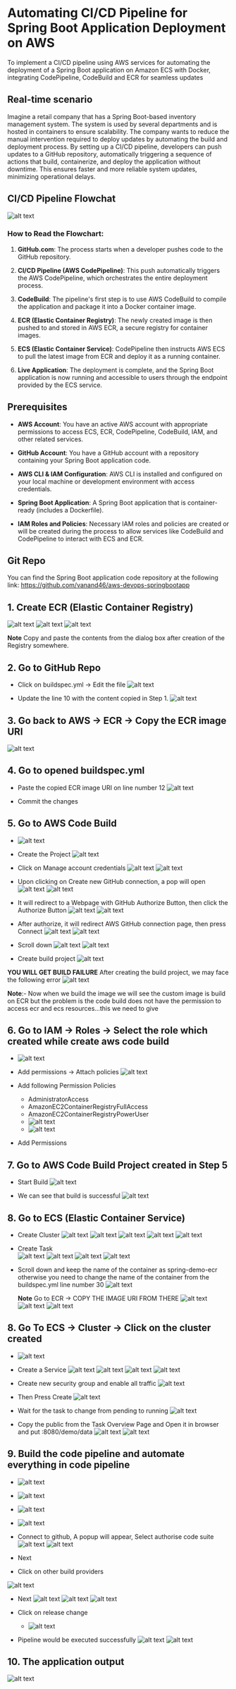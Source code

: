# Automating CI/CD Pipeline for Spring Boot Application Deployment on AWS

To implement a CI/CD pipeline using AWS services for automating the deployment of a Spring
Boot application on Amazon ECS with Docker, integrating CodePipeline, CodeBuild and ECR for
seamless updates

## Real-time scenario

Imagine a retail company that has a Spring Boot-based inventory management system. The
system is used by several departments and is hosted in containers to ensure scalability. The
company wants to reduce the manual intervention required to deploy updates by automating
the build and deployment process. By setting up a CI/CD pipeline, developers can push updates
to a GitHub repository, automatically triggering a sequence of actions that build, containerize,
and deploy the application without downtime. This ensures faster and more reliable system
updates, minimizing operational delays.


## CI/CD Pipeline Flowchat

![alt text](image.png)

### How to Read the Flowchart:

1.  **GitHub.com**: The process starts when a developer pushes code to the GitHub repository.

2.  **CI/CD Pipeline (AWS CodePipeline)**: This push automatically triggers the AWS CodePipeline, which orchestrates the entire deployment process.

3.  **CodeBuild**: The pipeline's first step is to use AWS CodeBuild to compile the application and package it into a Docker container image.

4.  **ECR (Elastic Container Registry)**: The newly created image is then pushed to and stored in AWS ECR, a secure registry for container images.

5.  **ECS (Elastic Container Service)**: CodePipeline then instructs AWS ECS to pull the latest image from ECR and deploy it as a running container.

6.  **Live Application**: The deployment is complete, and the Spring Boot application is now running and accessible to users through the endpoint provided by the ECS service.

## Prerequisites

- **AWS Account**: You have an active AWS account with appropriate permissions to access ECS, ECR, CodePipeline, CodeBuild, IAM, and other related services.

- **GitHub Account**: You have a GitHub account with a repository containing your Spring Boot application code.

- **AWS CLI & IAM Configuration**: AWS CLI is installed and configured on your local machine or development environment with access credentials.

- **Spring Boot Application**: A Spring Boot application that is container-ready (includes a Dockerfile).

- **IAM Roles and Policies**: Necessary IAM roles and policies are created or will be created during the process to allow services like CodeBuild and CodePipeline to interact with ECS and ECR.

## Git Repo
You can find the Spring Boot application code repository at the following link: https://github.com/vanand46/aws-devops-springbootapp


## 1. Create ECR (Elastic Container Registry)

![alt text](image-1.png)
![alt text](image-2.png)
![alt text](image-3.png)

**Note** Copy and paste the contents from the dialog box after creation of the Registry somewhere. 

## 2. Go to GitHub Repo

- Click on buildspec.yml -> Edit the file
    ![alt text](image-4.png)

- Update the line 10 with the content copied in Step 1.
    ![alt text](image-5.png)

## 3. Go back to AWS -> ECR -> Copy the ECR image URI

![alt text](image-6.png)

## 4. Go to opened buildspec.yml

- Paste the copied ECR image URI on line number 12
    ![alt text](image-7.png)

- Commit the changes   

## 5. Go to AWS Code Build

- ![alt text](image-8.png) 

- Create the Project
    ![alt text](image-9.png)

- Click on Manage account credentials
    ![alt text](image-10.png)
    ![alt text](image-11.png)

- Upon clicking on Create new GitHub connection, a pop will open
    ![alt text](image-12.png) 
    ![alt text](image-13.png)  

- It will redirect to a Webpage with GitHub Authorize Button, then click the Authorize Button
   ![alt text](image-14.png) 
   ![alt text](image-15.png)

- After authorize, it will redirect AWS GitHub connection page, then press Connect
    ![alt text](image-16.png)
    ![alt text](image-17.png)

- Scroll down 
    ![alt text](image-18.png)
    ![alt text](image-19.png)

- Create build project
    ![alt text](image-20.png)

**YOU WILL GET BUILD FAILURE** After creating the build project, we may face the following error
![alt text](image-21.png)

**Note**:- Now when we build the image we will see the custom image is build on ECR but the problem
is the code build does not have the permission to access ecr and ecs resources…this we
need to give

## 6. Go to IAM -> Roles -> Select the role which created while create aws code build

- ![alt text](image-22.png)

- Add permissions -> Attach policies
    ![alt text](image-23.png)

- Add following Permission Policies
    - AdministratorAccess
    - AmazonEC2ContainerRegistryFullAccess
    - AmazonEC2ContainerRegistryPowerUser
    - ![alt text](image-24.png)
    - ![alt text](image-25.png)

- Add Permissions

## 7. Go to AWS Code Build Project created in Step 5

- Start Build
    ![alt text](image-26.png)

- We can see that build is successful
    ![alt text](image-27.png)

## 8. Go to ECS (Elastic Container Service)

- Create Cluster
    ![alt text](image-28.png)
    ![alt text](image-29.png)
    ![alt text](image-30.png)
    ![alt text](image-31.png)
    ![alt text](image-32.png)

- Create Task  
    ![alt text](image-33.png)
    ![alt text](image-34.png)
    ![alt text](image-35.png)
    ![alt text](image-36.png)

- Scroll down and keep the name of the container as spring-demo-ecr otherwise you need to change the name of the container from the buildspec.yml line number 30
    ![alt text](image-37.png)

    **Note** Go to ECR -> COPY THE IMAGE URI FROM THERE
    ![alt text](image-38.png)
    ![alt text](image-39.png)
    ![alt text](image-40.png)

## 8. Go To ECS -> Cluster -> Click on the cluster created

- ![alt text](image-41.png)

- Create a Service
    ![alt text](image-42.png)
    ![alt text](image-43.png)
    ![alt text](image-44.png)
    ![alt text](image-45.png)

- Create new security group and enable all traffic
    ![alt text](image-46.png)

- Then Press Create
    ![alt text](image-47.png)

- Wait for the task to change from pending to running 
    ![alt text](image-48.png)

- Copy the public from the Task Overview Page and Open it in browser and put :8080/demo/data 
    ![alt text](image-49.png)
    ![alt text](image-50.png)

## 9. Build the code pipeline and automate everything in code pipeline 

- ![alt text](image-51.png)

- ![alt text](image-52.png)

- ![alt text](image-53.png)

- ![alt text](image-54.png)

- Connect to github, A popup will appear, Select authorise code suite
    ![alt text](image-55.png)
    ![alt text](image-56.png)

- Next

- Click on other build providers

![alt text](image-57.png)

- Next
    ![alt text](image-58.png)
    ![alt text](image-59.png)
    ![alt text](image-60.png)

- Click on release change
    - ![alt text](image-61.png)

- Pipeline would be executed successfully
    ![alt text](image-62.png)
    ![alt text](image-63.png)

## 10. The application output

![alt text](image-64.png)




 



    

    






    











